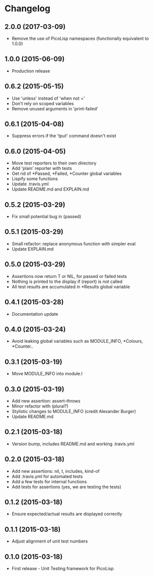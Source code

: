 # Changelog

## 2.0.0 (2017-03-09)

  * Remove the use of PicoLisp namespaces (functionally equivalent to 1.0.0)

## 1.0.0 (2015-06-09)

  * Production release

## 0.6.2 (2015-05-15)

  * Use 'unless' instead of 'when not ='
  * Don't rely on scoped variables
  * Remove unused arguments in 'print-failed'

## 0.6.1 (2015-04-08)

  * Suppress errors if the 'tput' command doesn't exist

## 0.6.0 (2015-04-05)

  * Move test reporters to their own directory
  * Add 'plain' reporter with tests
  * Get rid of *Passed, *Failed, *Counter global variables
  * Lispify some functions
  * Update .travis.yml
  * Update README.md and EXPLAIN.md

## 0.5.2 (2015-03-29)

  * Fix small potential bug in (passed)

## 0.5.1 (2015-03-29)

  * Small refactor: replace anonymous function with simpler eval
  * Update EXPLAIN.md

## 0.5.0 (2015-03-29)

  * Assertions now return T or NIL, for passed or failed tests
  * Nothing is printed to the display if (report) is not called
  * All test results are accumulated in *Results global variable

## 0.4.1 (2015-03-28)

 * Documentation update

## 0.4.0 (2015-03-24)

 * Avoid leaking global variables such as MODULE_INFO, *Colours, *Counter..

## 0.3.1 (2015-03-19)

 * Move MODULE_INFO into module.l

## 0.3.0 (2015-03-19)

 * Add new assertion: assert-throws
 * Minor refactor with (plural?)
 * Stylistic changes to MODULE_INFO (credit Alexander Burger)
 * Update README.md

## 0.2.1 (2015-03-18)

 * Version bump, includes README.md and working .travis.yml

## 0.2.0 (2015-03-18)

  * Add new assertions: nil, t, includes, kind-of
  * Add .travis.yml for automated tests
  * Add a few tests for internal functions
  * Add tests for assertions (yes, we are testing the tests)

## 0.1.2 (2015-03-18)

  * Ensure expected/actual results are displayed correctly

## 0.1.1 (2015-03-18)

  * Adjust alignment of unit test numbers

## 0.1.0 (2015-03-18)

  * First release - Unit Testing framework for PicoLisp
